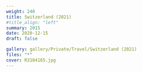 ```yaml
---
weight: 240
title: Switzerland (2021)
#title_align: "left"
summary: 2015
date: 2020-12-15
draft: false

gallery: gallery/Private/Travel/Switzerland (2021)
files: "*"
cover: R3104165.jpg
---
```

